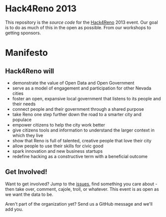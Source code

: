 # Hack4Reno 2013


This repository is the _source code_ for the [Hack4Reno](http://hack4reno.com) 2013 event. Our goal is to do as much of this in the open as possible. From our workshops to getting sponsors.

# Manifesto

## Hack4Reno will
* demonstrate the value of Open Data and Open Government
* serve as a model of engagement and participation for other Nevada cities
* foster an open, expansive local government that listens to its people and their needs
* connect people and their government through a shared purpose
* take Reno one step further down the road to a smarter city and populace
* empower citizens to help the city work better
* give citizens tools and information to understand the larger context in which they live
* show that Reno is full of talented, creative people that love their city
* allow people to use their skills for civic good
* spark innovation and new business startups
* redefine hacking as a constructive term with a beneficial outcome

## Get Involved!

Want to get involved? Jump to the [issues](https://github.com/hack4reno/hack4reno2013/issues), find something you care about - then take over, comment, cajole, troll, or whatever. This event is as open as we want the data to be.

Aren't part of the organization yet? Send us a GitHub message and we'll add you.